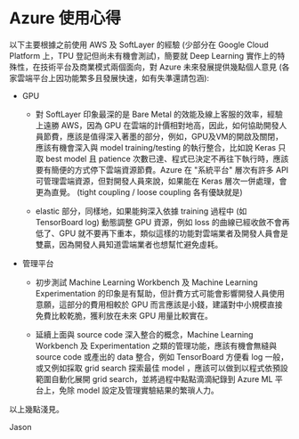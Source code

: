 # Azure 使用心得

以下主要根據之前使用 AWS 及 SoftLayer 的經驗 (少部分在 Google Cloud Platform 上，TPU 登記但尚未有機會測試)，簡要就 Deep Learning 實作上的特殊性，在技術平台及商業模式兩個面向，對 Azure 未來發展提供幾點個人意見 (各家雲端平台上因功能繁多且發展快速，如有失準還請包涵):

* GPU 

  * 對 SoftLayer 印象最深的是 Bare Metal 的效能及線上客服的效率，經驗上遠勝 AWS，因為 GPU 在雲端的計價相對地高，因此，如何協助開發人員節費，應該是值得深入著墨的部分，例如，GPU及VM的開啟及關閉，應該有機會深入與 model training/testing 的執行整合，比如說 Keras 只取 best model 且 patience 次數已達、程式已決定不再往下執行時，應該要有簡便的方式停下雲端資源節費。Azure 在 "系統平台" 層次有許多 API 可管理雲端資源，但對開發人員來說，如果能在 Keras 層次一併處理，會更為直覺。 (tight coupling / loose coupling 各有優缺就是)

  * elastic 部分，同樣地，如果能夠深入依據 training 過程中 (如 TensorBoard log) 動態調整 GPU 資源，例如 loss 的曲線已經收斂不會再低了、GPU 就不要再下重本，類似這樣的功能對雲端業者及開發人員會是雙贏，因為開發人員知道雲端業者也想幫忙避免虛耗。

* 管理平台

  * 初步測試 Machine Learning Workbench 及 Machine Learning Experimentation 的印象是有幫助，但計費方式可能會影響開發人員使用意願，這部分的費用相較於 GPU 而言應該是小錢，建議對中小規模直接免費比較乾脆，獲利放在未來 GPU 用量比較實在。

  * 延續上面與 source code 深入整合的概念，Machine Learning Workbench 及 Experimentation 之類的管理功能，應該有機會無縫與 source code 或產出的 data 整合，例如 TensorBoard 方便看 log 一般，或又例如採取 grid search 探索最佳 model ，應該可以做到以程式依預設範圍自動化展開 grid search，並將過程中點點滴滴紀錄到 Azure ML 平台上，免除 model 設定及管理實驗結果的繁瑣人力。

以上幾點淺見。

Jason
